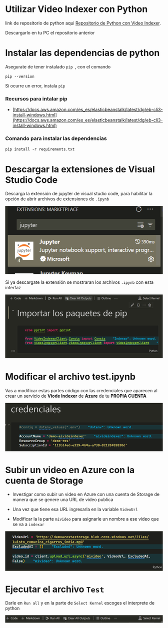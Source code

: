 # Utilizar Video Indexer con Python

link de repositorio de python aqui [Repositorio de Python con Video Indexer](https://github.com/Azure-Samples/azure-video-indexer-samples/tree/master/API-Samples/Python).


Descargarlo en tu PC el repositorio anterior

# Instalar las dependencias de python 

Asegurate de tener instalado `pip `, con el comando
~~~
pip --version
~~~

Si ocurre un error, instala `pip` 

### Recursos para intalar pip

- [https://docs.aws.amazon.com/es_es/elasticbeanstalk/latest/dg/eb-cli3-install-windows.html](https://docs.aws.amazon.com/es_es/elasticbeanstalk/latest/dg/eb-cli3-install-windows.html)


### Comando para instalar las dependencias

~~~
pip install -r requirements.txt
~~~

# Descargar la extensiones de Visual Studio Code

Descarga la extensión de jupyter de visual studio code, para habilitar la opción de abrir archivos de extensiones de `.ipynb` 

![alt text](image.png)


Si ya descargate la extensión se mostraran los archivos `.ipynb` con esta interfaz

![alt text](image-1.png)



# Modificar el archivo test.ipynb

Vas a modificar estas partes código con las credenciales que aparecen
al crear un servicio de **Viode Indexer** de **Azure** de tu **PROPIA CUENTA**

![alt text](image-2.png)


# Subir un video en Azure con la cuenta de Storage

- Investigar como subir un video en Azure con una cuenta de Storage de manera que se genere una URL de video publica

- Una vez que tiene esa URL ingresarla en la variable `VideoUrl`
- Modificar la la parte `mivideo` para asignarle un nombre a ese video que se va a `indexar`

![alt text](image-3.png)


# Ejecutar el archivo `Test`

Darle en `Run all` y en la parte de `Select Kernel` escoges el interprete de python 

![alt text](image-4.png)

